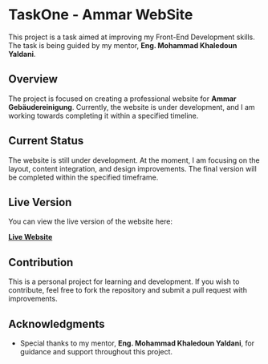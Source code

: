 # TaskOne - Ammar WebSite

This project is a task aimed at improving my Front-End Development skills. The task is being guided by my mentor, **Eng. Mohammad Khaledoun Yaldani**. 

## Overview

The project is focused on creating a professional website for **Ammar Gebäudereinigung**. Currently, the website is under development, and I am working towards completing it within a specified timeline. 



## Current Status

The website is still under development. At the moment, I am focusing on the layout, content integration, and design improvements. The final version will be completed within the specified timeframe.


## Live Version

You can view the live version of the website here:

[**Live Website**](https://ihsanalapsi.github.io/TaskOne-ammar-ug.de/)


## Contribution

This is a personal project for learning and development. If you wish to contribute, feel free to fork the repository and submit a pull request with improvements.

## Acknowledgments

- Special thanks to my mentor, **Eng. Mohammad Khaledoun Yaldani**, for guidance and support throughout this project.

